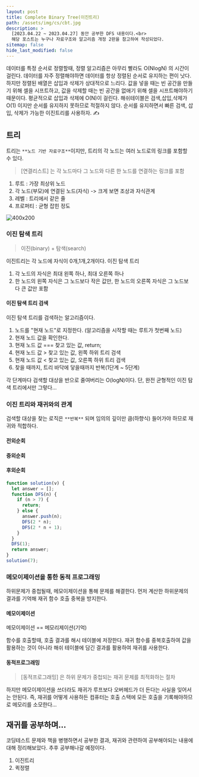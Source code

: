 ```yaml
---
layout: post
title: Complete Binary Tree(이진트리)
path: /assets/img/cs/cbt.jpg
description: >
  [2023.04.22 ~ 2023.04.27] 동안 공부한 DFS 내용이다.<br>
  해당 포스트는 누구나 자료구조와 알고리즘 개정 2판을 참고하여 작성되었다.
sitemap: false
hide_last_modified: false
---
```


데이터를 특정 순서로 정렬할때, 정렬 알고리즘은 아무리 빨라도 O(NlogN) 의 시간이 걸린다. 데이터를 자주 정렬해야하면 데이터를 항상 정렬된 순서로 유지하는 편이 낫다.
하지만 정렬된 배열은 삽입과 삭제가 상대적으로 느리다. 값을 넣을 때는 빈 공간을 만들기 위해 셀을 시프트하고, 값을 삭제할 때는 빈 공간을 없애기 위해 셀을 시프트해야하기 때문이다. 평균적으로 삽입과 삭제에 O(N)이 걸린다.
해쉬테이블은 검색,삽입,삭제가 O(1) 이지만 순서를 유지하지 못하므로 적절하지 않다.
순서를 유지하면서 빠른 검색, 삽입, 삭제가 가능한 이진트리를 사용하자. ✍

## 트리

트리는 `**노드 기반 자료구조**`이지만, 트리의 각 노드는 여러 노드로의 링크를 포함할 수 있다.

> [연결리스트] 는 각 노드마다 그 노드와 다른 한 노드를 연결하는 링크를 포함

1. 루트 : 가장 최상위 노드
2. 각 노드(부모)에 연결된 노드(자식) -> 크게 보면 조상과 자식관계
3. 레벨 : 트리에서 같은 줄
4. 프로퍼티 : 균형 잡힌 정도

![400x200](assets/image/cs/cbt.jpg/400x200 "Medium example image")

### 이진 탐색 트리

> 이진(binary) + 탐색(search)

이진트리는 각 노드에 자식이 0개,1개,2개이다.
이진 탐색 트리

1. 각 노드의 자식은 최대 왼쪽 하나, 최대 오른쪽 하나
2. 한 노드의 왼쪽 자식은 그 노드보다 작은 값만, 한 노드의 오른쪽 자식은 그 노드보다 큰 값만 포함

#### 이진 탐색 트리 검색

이진 탐색 트리를 검색하는 알고리즘이다.

1. 노드를 "현재 노드"로 지정한다. (알고리즘을 시작할 때는 루트가 첫번째 노드)
2. 현재 노드 값을 확인한다.
3. 현재 노드 값 === 찾고 있는 값, return;
4. 현재 노드 값 > 찾고 있는 값, 왼쪽 하위 트리 검색
5. 현재 노드 값 < 찾고 있는 값, 오른쪽 하위 트리 검색
6. 찾을 때까지, 트리 바닥에 닿을때까지 반복(1단계 ~ 5단계)

각 단계마다 검색할 대상을 반으로 줄여버리는 O(logN)이다.
단, 완전 균형적인 이진 탐색 트리에서만 그렇다...

### 이진 트리와 재귀와의 관계

검색할 대상을 찾는 로직은 `**반복**` 되며 임의의 깊이만 큼(하향식) 들어가야 하므로 재귀와 적합하다.

#### 전외순회

#### 중외순회

#### 후외순회

```js
function solution(v) {
  let answer = [];
  function DFS(n) {
    if (n > 7) {
      return;
    } else {
      answer.push(n);
      DFS(2 * n);
      DFS(2 * n + 1);
    }
  }
  DFS(1);
  return answer;
}
solution(7);
```

### 메모이제이션을 통한 동적 프로그래밍

하위문제가 중첩될때, 메모이제이션을 통해 문제를 해결한다. 먼저 계산한 하위문제의 결과를 기억해 재귀 함수 호출 중복을 방지한다.

#### 메모이제이션

메모이제이션 == 메모리제이션(기억)

함수를 호출할때, 호출 결과를 해시 테이블에 저장한다.
재귀 함수를 중복호출하여 값을 활용하는 것이 아니라 해쉬 테이블에 담긴 결과를 활용하여 재귀를 사용한다.

#### 동적프로그래밍

> [동적프로그래밍] 은 하위 문제가 중첩되는 재귀 문제를 최적화하는 절차

하지만 메모이제이션을 쓰더라도 재귀가 루프보다 오버헤드가 더 든다는 사실을 잊어서는 안된다.
즉, 재귀를 어떻게 사용하든 컴퓨터는 호출 스택에 모든 호출을 기록해야하므로 메모리를 소모한다...

## 재귀를 공부하며...

코딩테스트 문제와 책을 병행하면서 공부한 결과, 재귀와 관련하여 공부해야되는 내용에 대해 정리해보았다. 추후 공부해나갈 예정이다.

1. 이진트리
2. 퀵정렬
